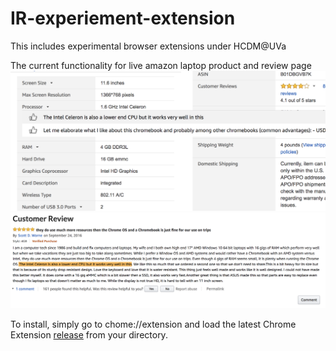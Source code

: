 # IR-experiement-extension
This includes experimental browser extensions under HCDM@UVa

The current functionality for live amazon laptop product and review page
![On Product  Page](./img/product_page.png)
![On Review Page](./img/review_page.png)

To install, simply go to chome://extension and load the latest Chrome Extension [release]() from your directory.
